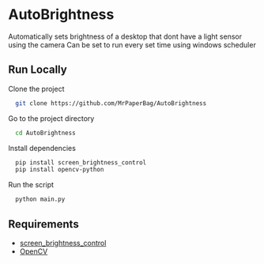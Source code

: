 # AutoBrightness
 Automatically sets brightness of a desktop that dont have a light sensor using the camera
 Can be set to run every set time using windows scheduler

## Run Locally

Clone the project

```bash
  git clone https://github.com/MrPaperBag/AutoBrightness
```

Go to the project directory

```bash
  cd AutoBrightness
```

Install dependencies

```bash
  pip install screen_brightness_control
  pip install opencv-python
```

Run the script

```bash
  python main.py
```

## Requirements
* [screen_brightness_control](https://pypi.org/project/screen-brightness-control/)
* [OpenCV](https://pypi.org/project/opencv-python/)
